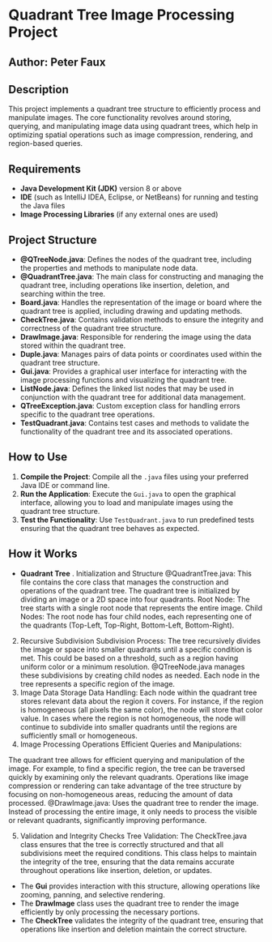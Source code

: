 # **Quadrant Tree Image Processing Project**

## **Author**: Peter Faux

## **Description**
This project implements a quadrant tree structure to efficiently process and manipulate images. The core functionality revolves around storing, querying, and manipulating image data using quadrant trees, which help in optimizing spatial operations such as image compression, rendering, and region-based queries.

## **Requirements**
- **Java Development Kit (JDK)** version 8 or above
- **IDE** (such as IntelliJ IDEA, Eclipse, or NetBeans) for running and testing the Java files
- **Image Processing Libraries** (if any external ones are used)

## **Project Structure**

- **@QTreeNode.java**: Defines the nodes of the quadrant tree, including the properties and methods to manipulate node data.
- **@QuadrantTree.java**: The main class for constructing and managing the quadrant tree, including operations like insertion, deletion, and searching within the tree.
- **Board.java**: Handles the representation of the image or board where the quadrant tree is applied, including drawing and updating methods.
- **CheckTree.java**: Contains validation methods to ensure the integrity and correctness of the quadrant tree structure.
- **DrawImage.java**: Responsible for rendering the image using the data stored within the quadrant tree.
- **Duple.java**: Manages pairs of data points or coordinates used within the quadrant tree structure.
- **Gui.java**: Provides a graphical user interface for interacting with the image processing functions and visualizing the quadrant tree.
- **ListNode.java**: Defines the linked list nodes that may be used in conjunction with the quadrant tree for additional data management.
- **QTreeException.java**: Custom exception class for handling errors specific to the quadrant tree operations.
- **TestQuadrant.java**: Contains test cases and methods to validate the functionality of the quadrant tree and its associated operations.

## **How to Use**
1. **Compile the Project**: Compile all the `.java` files using your preferred Java IDE or command line.
2. **Run the Application**: Execute the `Gui.java` to open the graphical interface, allowing you to load and manipulate images using the quadrant tree structure.
3. **Test the Functionality**: Use `TestQuadrant.java` to run predefined tests ensuring that the quadrant tree behaves as expected.

## **How it Works**
- **Quadrant Tree** 
. Initialization and Structure
@QuadrantTree.java: This file contains the core class that manages the construction and operations of the quadrant tree. The quadrant tree is initialized by dividing an image or a 2D space into four quadrants.
Root Node: The tree starts with a single root node that represents the entire image.
Child Nodes: The root node has four child nodes, each representing one of the quadrants (Top-Left, Top-Right, Bottom-Left, Bottom-Right).
2. Recursive Subdivision
Subdivision Process:
The tree recursively divides the image or space into smaller quadrants until a specific condition is met. This could be based on a threshold, such as a region having uniform color or a minimum resolution.
@QTreeNode.java manages these subdivisions by creating child nodes as needed. Each node in the tree represents a specific region of the image.
3. Image Data Storage
Data Handling:
Each node within the quadrant tree stores relevant data about the region it covers. For instance, if the region is homogeneous (all pixels the same color), the node will store that color value.
In cases where the region is not homogeneous, the node will continue to subdivide into smaller quadrants until the regions are sufficiently small or homogeneous.
4. Image Processing Operations
Efficient Queries and Manipulations:

The quadrant tree allows for efficient querying and manipulation of the image. For example, to find a specific region, the tree can be traversed quickly by examining only the relevant quadrants.
Operations like image compression or rendering can take advantage of the tree structure by focusing on non-homogeneous areas, reducing the amount of data processed.
@DrawImage.java: Uses the quadrant tree to render the image. Instead of processing the entire image, it only needs to process the visible or relevant quadrants, significantly improving performance.

5. Validation and Integrity Checks
Tree Validation:
The CheckTree.java class ensures that the tree is correctly structured and that all subdivisions meet the required conditions. This class helps to maintain the integrity of the tree, ensuring that the data remains accurate throughout operations like insertion, deletion, or updates.

- The **Gui** provides interaction with this structure, allowing operations like zooming, panning, and selective rendering.
- The **DrawImage** class uses the quadrant tree to render the image efficiently by only processing the necessary portions.
- The **CheckTree** validates the integrity of the quadrant tree, ensuring that operations like insertion and deletion maintain the correct structure.
